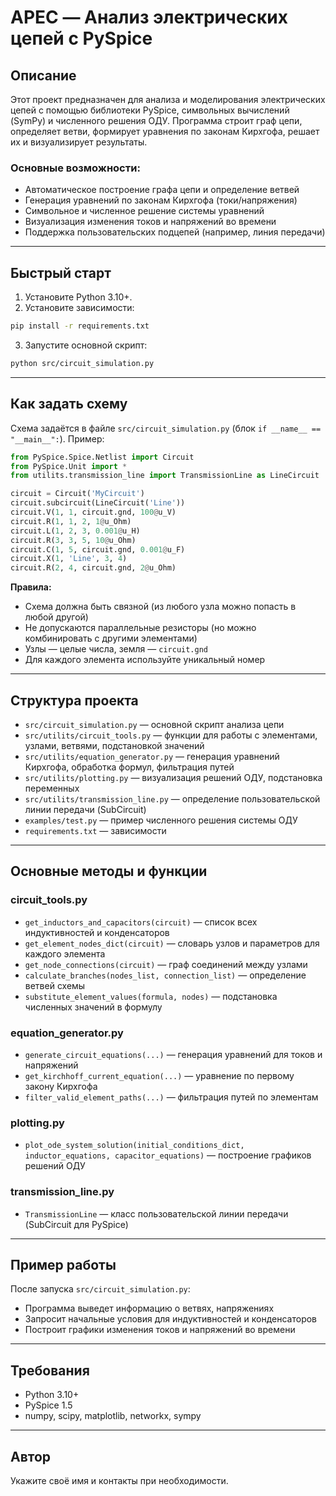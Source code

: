 # APEC — Анализ электрических цепей с PySpice

## Описание

Этот проект предназначен для анализа и моделирования электрических цепей с помощью библиотеки PySpice, символьных вычислений (SymPy) и численного решения ОДУ. Программа строит граф цепи, определяет ветви, формирует уравнения по законам Кирхгофа, решает их и визуализирует результаты.

### Основные возможности:

- Автоматическое построение графа цепи и определение ветвей
- Генерация уравнений по законам Кирхгофа (токи/напряжения)
- Символьное и численное решение системы уравнений
- Визуализация изменения токов и напряжений во времени
- Поддержка пользовательских подцепей (например, линия передачи)

---

## Быстрый старт

1. Установите Python 3.10+.
2. Установите зависимости:

```bash
pip install -r requirements.txt
```

3. Запустите основной скрипт:

```bash
python src/circuit_simulation.py
```

---

## Как задать схему

Схема задаётся в файле `src/circuit_simulation.py` (блок `if __name__ == "__main__":`). Пример:

```python
from PySpice.Spice.Netlist import Circuit
from PySpice.Unit import *
from utilits.transmission_line import TransmissionLine as LineCircuit

circuit = Circuit('MyCircuit')
circuit.subcircuit(LineCircuit('Line'))
circuit.V(1, 1, circuit.gnd, 100@u_V)
circuit.R(1, 1, 2, 1@u_Ohm)
circuit.L(1, 2, 3, 0.001@u_H)
circuit.R(3, 3, 5, 10@u_Ohm)
circuit.C(1, 5, circuit.gnd, 0.001@u_F)
circuit.X(1, 'Line', 3, 4)
circuit.R(2, 4, circuit.gnd, 2@u_Ohm)
```

**Правила:**

- Схема должна быть связной (из любого узла можно попасть в любой другой)
- Не допускаются параллельные резисторы (но можно комбинировать с другими элементами)
- Узлы — целые числа, земля — `circuit.gnd`
- Для каждого элемента используйте уникальный номер

---

## Структура проекта

- `src/circuit_simulation.py` — основной скрипт анализа цепи
- `src/utilits/circuit_tools.py` — функции для работы с элементами, узлами, ветвями, подстановкой значений
- `src/utilits/equation_generator.py` — генерация уравнений Кирхгофа, обработка формул, фильтрация путей
- `src/utilits/plotting.py` — визуализация решений ОДУ, подстановка переменных
- `src/utilits/transmission_line.py` — определение пользовательской линии передачи (SubCircuit)
- `examples/test.py` — пример численного решения системы ОДУ
- `requirements.txt` — зависимости

---

## Основные методы и функции

### circuit_tools.py

- `get_inductors_and_capacitors(circuit)` — список всех индуктивностей и конденсаторов
- `get_element_nodes_dict(circuit)` — словарь узлов и параметров для каждого элемента
- `get_node_connections(circuit)` — граф соединений между узлами
- `calculate_branches(nodes_list, connection_list)` — определение ветвей схемы
- `substitute_element_values(formula, nodes)` — подстановка численных значений в формулу

### equation_generator.py

- `generate_circuit_equations(...)` — генерация уравнений для токов и напряжений
- `get_kirchhoff_current_equation(...)` — уравнение по первому закону Кирхгофа
- `filter_valid_element_paths(...)` — фильтрация путей по элементам

### plotting.py

- `plot_ode_system_solution(initial_conditions_dict, inductor_equations, capacitor_equations)` — построение графиков решений ОДУ

### transmission_line.py

- `TransmissionLine` — класс пользовательской линии передачи (SubCircuit для PySpice)

---

## Пример работы

После запуска `src/circuit_simulation.py`:

- Программа выведет информацию о ветвях, напряжениях
- Запросит начальные условия для индуктивностей и конденсаторов
- Построит графики изменения токов и напряжений во времени

---

## Требования

- Python 3.10+
- PySpice 1.5
- numpy, scipy, matplotlib, networkx, sympy

---

## Автор

Укажите своё имя и контакты при необходимости.
